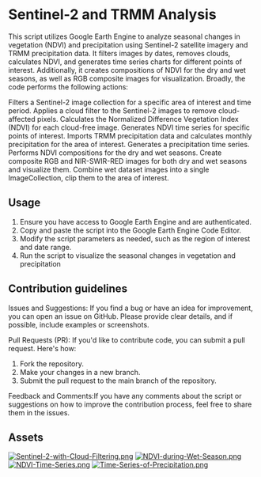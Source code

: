 # Sentinel-2 and TRMM Analysis
This script utilizes Google Earth Engine to analyze seasonal changes in vegetation (NDVI) and precipitation using Sentinel-2 satellite imagery and TRMM precipitation data. It filters images by dates, removes clouds, calculates NDVI, and generates time series charts for different points of interest. Additionally, it creates compositions of NDVI for the dry and wet seasons, as well as RGB composite images for visualization.
Broadly, the code performs the following actions:

Filters a Sentinel-2 image collection for a specific area of interest and time period.
Applies a cloud filter to the Sentinel-2 images to remove cloud-affected pixels.
Calculates the Normalized Difference Vegetation Index (NDVI) for each cloud-free image.
Generates NDVI time series for specific points of interest.
Imports TRMM precipitation data and calculates monthly precipitation for the area of interest.
Generates a precipitation time series.
Performs NDVI compositions for the dry and wet seasons.
Create composite RGB and NIR-SWIR-RED images for both dry and wet seasons and visualize them.
Combine wet dataset images into a single ImageCollection, clip them to the area of interest.

## Usage
1. Ensure you have access to Google Earth Engine and are authenticated.
2. Copy and paste the script into the Google Earth Engine Code Editor.
3. Modify the script parameters as needed, such as the region of interest and date range.
4. Run the script to visualize the seasonal changes in vegetation and precipitation

## Contribution guidelines

Issues and Suggestions: If you find a bug or have an idea for improvement, you can open an issue on GitHub. Please provide clear details, and if possible, include examples or screenshots.

Pull Requests (PR): If you'd like to contribute code, you can submit a pull request. Here's how:
1. Fork the repository.
2. Make your changes in a new branch.
3. Submit the pull request to the main branch of the repository.

Feedback and Comments:If you have any comments about the script or suggestions on how to improve the contribution process, feel free to share them in the issues.

## Assets
[![Sentinel-2-with-Cloud-Filtering.png](https://i.postimg.cc/bw0c99n1/Sentinel-2-with-Cloud-Filtering.png)](https://postimg.cc/NK0zgTp0)
[![NDVI-during-Wet-Season.png](https://i.postimg.cc/XNhbjJ3B/NDVI-during-Wet-Season.png)](https://postimg.cc/Yj1V8tvt)
[![NDVI-Time-Series.png](https://i.postimg.cc/NfHw5cfJ/NDVI-Time-Series.png)](https://postimg.cc/MvqLFgBV)
[![Time-Series-of-Precipitation.png](https://i.postimg.cc/g2bbhTxY/Time-Series-of-Precipitation.png)](https://postimg.cc/LnDWKvk7)
